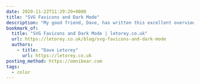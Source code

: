 ```yaml
---
date: 2020-11-22T11:29:29+0000
title: "SVG Favicons and Dark Mode"
description: "My good friend, Dave, has written this excellent overview of SVG favicons and using prefers-color-scheme to toggle a dark-mode version."
bookmark_of:
  title: "SVG Favicons and Dark Mode | letorey.co.uk"
  url: https://letorey.co.uk/blog/svg-favicons-and-dark-mode
  authors:
    - title: "Dave Letorey"
      url: https://letorey.co.uk
posting_method: https://omnibear.com
tags:
  - color
---
```

